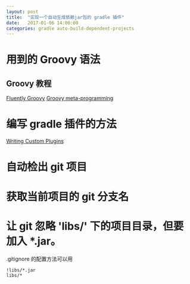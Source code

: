 ```yaml
---
layout: post
title:  "实现一个自动生成依赖jar包的 gradle 插件"
date:   2017-01-06 14:00:00
categories: gradle auto-build-dependent-projects
---
```


# 用到的 Groovy 语法

## Groovy 教程

[Fluently Groovy](http://www.ibm.com/developerworks/java/tutorials/j-groovy/j-groovy.html)
[Groovy meta-programming](http://www.ibm.com/developerworks/java/library/j-pg06239/index.html)

# 编写 gradle 插件的方法

[Writing Custom Plugins](https://docs.gradle.org/current/userguide/custom_plugins.html)

# 自动检出 git 项目

# 获取当前项目的 git 分支名

# 让 git 忽略 'libs/' 下的项目目录，但要加入 *.jar。

.gitignore 的配置方法可以用

    !libs/*.jar
    libs/*